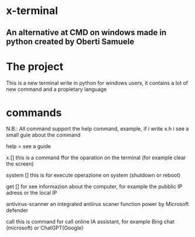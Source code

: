 # x-terminal
An alternative at CMD on windows made in python created by Oberti Samuele
-----------------------------------------------------------------------------------------------
# The project
This is a new terminal write in python for windows users, it contains a lot of new command and a propietary language

# commands
N.B.: All command support the help command, example, if i write x.h i see a small guie about the command

help = see a guide

x.[]                 this is a command ffor the oparation on the terminal (for example clear the screen)

system []            this is for execute operazione on system (shutdown or reboot)

get []               for see informazion about the computer, for example the pubblic IP adress or the local IP

antivirus-scanner    an integrated antiirus scaner function power by Microsoft defender

call                 this is command for call online IA assistant, for example Bing chat (microsoft) or ChatGPT(Google)


